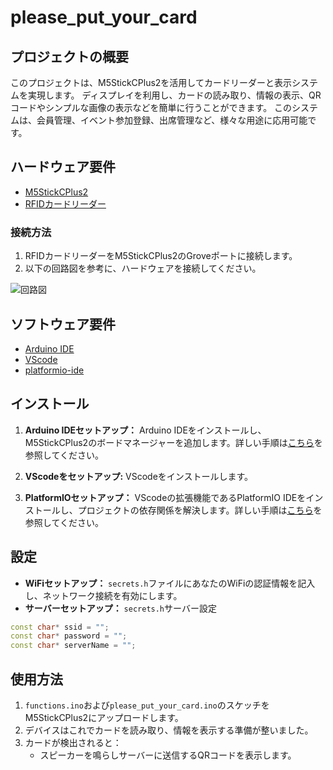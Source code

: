 # please_put_your_card

## プロジェクトの概要
このプロジェクトは、M5StickCPlus2を活用してカードリーダーと表示システムを実現します。
ディスプレイを利用し、カードの読み取り、情報の表示、QRコードやシンプルな画像の表示などを簡単に行うことができます。
このシステムは、会員管理、イベント参加登録、出席管理など、様々な用途に応用可能です。

## ハードウェア要件
- [M5StickCPlus2](https://www.switch-science.com/products/9350)
- [RFIDカードリーダー](https://www.switch-science.com/products/8301)

### 接続方法
1. RFIDカードリーダーをM5StickCPlus2のGroveポートに接続します。
2. 以下の回路図を参考に、ハードウェアを接続してください。

![回路図](./circuit_diagram.png)

## ソフトウェア要件
- [Arduino IDE](https://www.arduino.cc/en/software)
- [VScode](https://code.visualstudio.com/)
- [platformio-ide](https://marketplace.visualstudio.com/items?itemName=platformio.platformio-ide)

## インストール
1. **Arduino IDEセットアップ：** Arduino IDEをインストールし、M5StickCPlus2のボードマネージャーを追加します。詳しい手順は[こちら](https://docs.m5stack.com/en/quick_start/m5stickc_plus/arduino)を参照してください。

2. **VScodeをセットアップ:** VScodeをインストールします。

3. **PlatformIOセットアップ：** VScodeの拡張機能であるPlatformIO IDEをインストールし、プロジェクトの依存関係を解決します。詳しい手順は[こちら](https://docs.platformio.org/en/latest/integration/ide/vscode.html#installation)を参照してください。

## 設定
- **WiFiセットアップ：** `secrets.h`ファイルにあなたのWiFiの認証情報を記入し、ネットワーク接続を有効にします。
- **サーバーセットアップ：** `secrets.h`サーバー設定
```cpp
const char* ssid = "";
const char* password = "";
const char* serverName = "";
```

## 使用方法
1. `functions.ino`および`please_put_your_card.ino`のスケッチをM5StickCPlus2にアップロードします。
2. デバイスはこれでカードを読み取り、情報を表示する準備が整いました。
3. カードが検出されると：
   - スピーカーを鳴らしサーバーに送信するQRコードを表示します。
